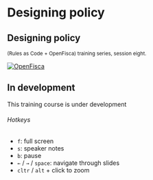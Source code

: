 # Designing policy​

<div class="present"><div class="reveal"><div class="slides">

  <section class="has-dark-background" data-background="#240b35" data-background-image="/_static/img/openfisca-bg.svg" data-background-position="230% 50%" data-background-size="auto 120%">
    <h2>Designing policy​​</h2>
    <p>
      <small>(Rules as Code + OpenFisca) training series, session eight.</small>
    </p>
    <p><a href="https://openfisca.org" class="logo"><img src="/_static/img/openfisca.svg" alt="OpenFisca" ></a></p>
  </section>

  <section class="has-dark-background" data-background="#240b35" data-background-image="/_static/img/openfisca-bg.svg" data-background-position="230% 50%" data-background-size="auto 120%">
    <h2>In development</h2>
    <p>This training course is under development</p>
  </section>

</div></div></div>

###### Hotkeys

- `f`: full screen
- `s`: speaker notes
- `b`: pause
- `←` / `→` / `space`: navigate through slides
- `cltr` / `alt`  + click to zoom
